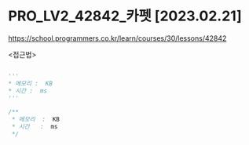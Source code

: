 # PRO_LV2_42842_카펫 [2023.02.21]

https://school.programmers.co.kr/learn/courses/30/lessons/42842

<접근법>

```

```

```python
'''
* 메모리 :  KB
* 시간 :  ms
'''


```

```java
/**
 * 메모리  :  KB
 * 시간   :  ms
 */


```
